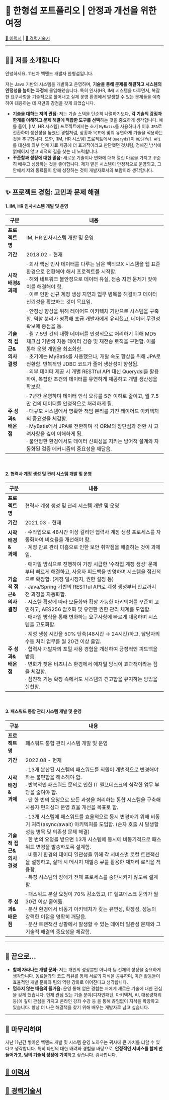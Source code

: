 # 🚀 한형섭 포트폴리오 | 안정과 개선을 위한 여정

[💫 이력서](../README.md "이력서")  | [📜 경력기술서](career_description.md "경력기술서")

---

## 👨‍💻 저를 소개합니다

안녕하세요. 11년차 백엔드 개발자 한형섭입니다.

저는 Java 기반의 시스템을 개발하고 운영하며, **기술을 통해 문제를 해결하고 시스템의 안정성을 높이는 과정**에 몰입해왔습니다. 특히 인사(HR, IM) 시스템을 다루면서, 복잡한 요구사항을 기술적으로 풀어내고 실제 운영 환경에서 발생할 수 있는 문제들을 예측하여 대응하는 데 저만의 강점을 갖게 되었습니다.

* **기술을 대하는 저의 관점:**
    저는 기술 스택을 단순히 나열하기보다, **각 기술의 강점과 한계를 이해하고 문제 해결에 적합한 도구를 선택**하는 것을 중요하게 생각합니다. 예를 들어, [IM, HR 시스템] 프로젝트에서는 초기 `MyBatis`를 사용하다가 이후 `JPA`로 전환하며 생산성을 높였던 경험처럼, 상황과 목표에 맞춰 유연하게 기술을 적용하는 것을 추구합니다. 또한, [IM, HR 시스템] 프로젝트에서 `Querydsl`이 `RESTful API`를 대신해 외부 연계 자료 제공에 더 효과적이라고 판단했던 것처럼, 정해진 방식에 얽매이지 않고 최적의 길을 찾는 데 노력합니다.
* **꾸준함과 성장에 대한 믿음:**
    새로운 기술이나 변화에 대해 열린 마음을 가지고 꾸준히 배우고 성장하는 것을 좋아합니다. 제가 맡은 시스템이 안정적으로 운영되고, 그 안에서 저와 동료들이 함께 성장하는 것이 개발자로서의 보람이라 생각합니다.

---

## ✨ 프로젝트 경험: 고민과 문제 해결

#### 1. IM, HR 인사시스템 개발 및 운영

| 구분 | 내용 |
| --- | --- |
| **프로젝트명** | IM, HR 인사시스템 개발 및 운영 |
| **기간** | 2018.02 - 현재 |
| **시작 배경&<br>과제** | ∙ 회사 핵심 인사 데이터를 다루는 낡은 액티브X 시스템을 웹 표준 환경으로 전환해야 해서 프로젝트를 시작함.<br>∙ 해외 네트워크 불안정으로 데이터 유실, 전송 지연 문제가 잦아 이를 해결해야 함.<br>∙ 이로 인한 신규 계정 생성 지연과 업무 병목을 해결하고 데이터 신뢰성을 확보하는 것이 목표임. |
| **기술적 접근&<br>의사결정** | ∙ 안정성 향상을 위해 레이어드 아키텍처 기반으로 시스템을 구축함. 역할 분리가 명확해 초급 개발자에게 유리했고, 데이터 무결성 확보에 중점을 둠.<br>∙ 월 7.5만 건의 대량 데이터를 안정적으로 처리하기 위해 MD5 체크섬 기반의 자동 데이터 검증 및 재전송 로직을 구현함. 이를 통해 운영 개입을 최소화함.<br>∙ 초기에는 MyBatis를 사용했으나, 개발 속도 향상을 위해 JPA로 전환함. 반복적인 JDBC 코드가 줄어 생산성이 향상됨.<br>∙ 외부 데이터 제공 시 개별 RESTful API 대신 Querydsl을 활용하여, 복잡한 조건의 데이터를 유연하게 제공하고 개발 생산성을 확보함. |
| **주 성과&<br>배운 점** | ∙ 7년간 운영하며 데이터 인식 오류를 5건 이하로 줄이고, 월 7.5만 건의 데이터를 안정적으로 처리하게 됨.<br>∙ 대규모 시스템에서 명확한 책임 분리를 가진 레이어드 아키텍처의 중요성을 체감함.<br>∙ MyBatis에서 JPA로 전환하며 각 ORM의 장단점과 전환 시 고려사항을 깊이 이해하게 됨.<br>∙ 불안정한 환경에서도 데이터 신뢰성을 지키는 방어적 설계와 자동화된 검증 메커니즘의 중요성을 깨달음. |

<br>

#### 2. 협력사 계정 생성 및 관리 시스템 개발 및 운영

| 구분 | 내용 |
| --- | --- |
| **프로젝트명** | 협력사 계정 생성 및 관리 시스템 개발 및 운영 |
| **기간** | 2021.03 - 현재 |
| **시작 배경&<br>과제** | ∙ 수작업으로 48시간 이상 걸리던 협력사 계정 생성 프로세스를 자동화하여 비효율을 개선해야 함.<br>∙ 계정 만료 관리 미흡으로 인한 보안 취약점을 해결하는 것이 과제임. |
| **기술적 접근&<br>의사결정** | ∙ 애자일 방식으로 진행하여 가장 시급한 '수작업 계정 생성' 문제부터 빠르게 해결하고, 사용자 피드백을 반영하며 시스템을 점진적으로 확장함. (계정 일시정지, 권한 설정 등)<br>∙ Java/Spring 기반의 RESTful API로 계정 생성부터 만료까지 전 과정을 자동화함.<br>∙ 시스템 확장에 따라 모듈화와 확장 가능한 아키텍처를 꾸준히 고민하고, AES256 암호화 및 유연한 권한 관리 체계를 도입함.<br>∙ 애자일 방식을 통해 변화하는 요구사항에 빠르게 대응하며 시스템을 고도화함. |
| **주 성과&<br>배운 점** | ∙ 계정 생성 시간을 50% 단축(48시간 → 24시간)하고, 담당자의 수동 처리 업무를 월 20건 이상 줄임.<br>∙ 협력사 개발자의 포털 사용 경험을 개선하여 긍정적인 피드백을 받음.<br>∙ 변화가 잦은 비즈니스 환경에서 애자일 방식이 효과적이라는 점을 체감함.<br>∙ 점진적 기능 확장 속에서도 시스템의 견고함을 유지하는 방법을 실천함. |

<br>

#### 3. 패스워드 통합 관리 시스템 개발 및 운영

| 구분 | 내용 |
| --- | --- |
| **프로젝트명** | 패스워드 통합 관리 시스템 개발 및 운영 |
| **기간** | 2022.08 - 현재 |
| **시작 배경&<br>과제** | ∙ 13개 분산된 시스템의 패스워드를 직원이 개별적으로 변경해야 하는 불편함을 해소해야 함.<br>∙ 반복적인 패스워드 문의로 인한 IT 헬프데스크의 심각한 업무 부담을 줄여야 함.<br>∙ 단 한 번의 요청으로 모든 과정을 처리하는 통합 시스템을 구축해 사용자 편의성과 운영 효율 개선을 목표로 함. |
| **기술적 접근&<br>의사결정** | ∙ 13개 시스템에 패스워드를 효율적으로 동시 변경하기 위해 비동기 처리(async/await) 아키텍처를 도입함. (순차 호출 시 발생할 성능 병목 및 의존성 문제 해결)<br>∙ 한 번의 요청을 받으면 13개 시스템에 동시에 비동기적으로 패스워드 변경을 발송하도록 설계함.<br>∙ 비동기 환경의 데이터 일관성을 위해 각 서비스별 로컬 트랜잭션을 설정하고, 실패 시 메시지 재발송 큐를 활용한 재처리 로직을 적용함.<br>∙ 특정 시스템의 장애가 전체 프로세스를 중단시키지 않도록 설계함. |
| **주 성과&<br>배운 점** | ∙ 패스워드 분실 요청이 70% 감소했고, IT 헬프데스크 문의가 월 30건 이상 줄어듦.<br>∙ 분산 환경에서 비동기 아키텍처가 갖는 유연성, 확장성, 성능의 강력한 이점을 명확히 깨달음.<br>∙ 분산 트랜잭션 상황에서 발생할 수 있는 데이터 일관성 문제와 그 기술적 해결의 중요성을 체감함. |

---

## 🌱 끝으로...

* **함께 자라나는 개발 문화:**
    저는 개인의 성장뿐만 아니라 팀 전체의 성장을 중요하게 생각합니다. 동료들과의 코드 리뷰를 통해 서로의 지식을 공유하며, 이런 활동들이 효율적인 개발 문화와 팀의 역량 강화로 이어진다고 생각합니다.
* **멈추지 않는 배움의 즐거움:**
    운영 통해 얻은 경험는 저에게 새로운 기술에 대한 관심을 갖게 했습니다. 현재 관심 있는 기술 분야(디자인패턴, 아키텍쳐, AI, 대용량처리 등)에 깊이 관심을 가지고 온라인 강좌 수강 등 을 통해 끊임없이 지식을 확장하고 있습니다. 항상 더 나은 해결책을 찾기 위해 배우는 개발자로 남고 싶습니다.

---

## 👋 마무리하며

지난 11년간 쌓아온 백엔드 개발 및 시스템 운영 노하우는 귀사에 큰 가치를 더할 수 있다고 생각합니다. 특히 타인의 대한 배려와 경험을 바탕으로, **안정적인 서비스를 함께 만들어가고, 팀의 기술적 성장에 기여**하고 싶습니다. 감사합니다.

## [💫 이력서](../README.md "이력서")
## [📜 경력기술서](career_description.md "경력기술서")
